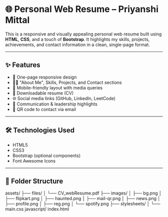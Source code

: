 # 🌐 Personal Web Resume – Priyanshi Mittal

This is a responsive and visually appealing personal web resume built using **HTML**, **CSS**, and a touch of **Bootstrap**. It highlights my skills, projects, achievements, and contact information in a clean, single-page format.

---

## ✨ Features

- 🎯 One-page responsive design
- 👩‍💻 "About Me", Skills, Projects, and Contact sections
- 📱 Mobile-friendly layout with media queries
- 📄 Downloadable resume (CV)
- 🌐 Social media links (GitHub, LinkedIn, LeetCode)
- 🎤 Communication & leadership highlights
- 💬 QR code to contact via email

---

## 🛠️ Technologies Used

- HTML5
- CSS3
- Bootstrap (optional components)
- Font Awesome Icons

---

## 📂 Folder Structure
assets/
├── files/
│   └── CV_webResume.pdf
├── images/
│   ├── bg.png
│   ├── flipkart.png
│   ├── haunted.png
│   ├── mail-qr.png
│   ├── news.png
│   ├── profile.png
│   ├── reg.png
│   └── spotify.png
├── stylesheets/
│   └── main.css
javascript/
index.html
